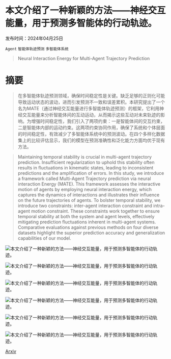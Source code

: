 # 本文介绍了一种新颖的方法——神经交互能量，用于预测多智能体的行动轨迹。

发布时间：2024年04月25日

`Agent` `智能体轨迹预测` `多智能体系统`

> Neural Interaction Energy for Multi-Agent Trajectory Prediction

# 摘要

> 在多智能体轨迹预测领域，确保时间稳定性是关键。缺乏足够的正则化可能导致运动状态的波动，进而引发预测不一致和误差累积。本研究提出了一个名为MATE（通过神经交互能量进行多智能体轨迹预测）的框架，它利用神经交互能量来分析智能体间的互动运动，从而揭示这些互动对未来轨迹的影响。为增强时间稳定性，我们引入了两项约束：一是智能体间的交互约束，二是智能体内部的运动约束。这两项约束协同作用，确保了系统和个体层面的时间稳定性，有效减少了多智能体系统中的预测波动。在四个多样化数据集上的比较评估显示，我们的模型在预测准确性和泛化能力方面均优于现有方法。

> Maintaining temporal stability is crucial in multi-agent trajectory prediction. Insufficient regularization to uphold this stability often results in fluctuations in kinematic states, leading to inconsistent predictions and the amplification of errors. In this study, we introduce a framework called Multi-Agent Trajectory prediction via neural interaction Energy (MATE). This framework assesses the interactive motion of agents by employing neural interaction energy, which captures the dynamics of interactions and illustrates their influence on the future trajectories of agents. To bolster temporal stability, we introduce two constraints: inter-agent interaction constraint and intra-agent motion constraint. These constraints work together to ensure temporal stability at both the system and agent levels, effectively mitigating prediction fluctuations inherent in multi-agent systems. Comparative evaluations against previous methods on four diverse datasets highlight the superior prediction accuracy and generalization capabilities of our model.

![本文介绍了一种新颖的方法——神经交互能量，用于预测多智能体的行动轨迹。](../../..//opt/data/Projects/HuggingArxiv/paper_images/2404.16579/x1.png)

![本文介绍了一种新颖的方法——神经交互能量，用于预测多智能体的行动轨迹。](../../..//opt/data/Projects/HuggingArxiv/paper_images/2404.16579/x2.png)

![本文介绍了一种新颖的方法——神经交互能量，用于预测多智能体的行动轨迹。](../../..//opt/data/Projects/HuggingArxiv/paper_images/2404.16579/x3.png)

![本文介绍了一种新颖的方法——神经交互能量，用于预测多智能体的行动轨迹。](../../..//opt/data/Projects/HuggingArxiv/paper_images/2404.16579/x4.png)

![本文介绍了一种新颖的方法——神经交互能量，用于预测多智能体的行动轨迹。](../../..//opt/data/Projects/HuggingArxiv/paper_images/2404.16579/x5.png)

![本文介绍了一种新颖的方法——神经交互能量，用于预测多智能体的行动轨迹。](../../..//opt/data/Projects/HuggingArxiv/paper_images/2404.16579/x6.png)

[Arxiv](https://arxiv.org/abs/2404.16579)